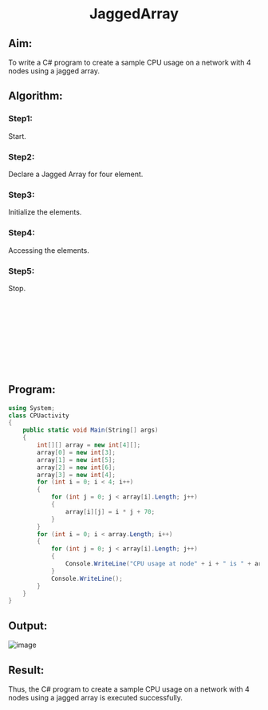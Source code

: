 # <p align="center">JaggedArray</p>
## Aim:
To write a C# program to create a sample CPU usage on a network with 4 nodes using a jagged array.
## Algorithm:
### Step1:
Start.
### Step2:
Declare a Jagged Array for four element.
### Step3:
Initialize the elements.
### Step4:
Accessing the elements.
### Step5:
Stop.
<br/><br/><br/><br/><br/><br/>
<br/><br/><br/><br/>
## Program:
```c#
using System;
class CPUactivity
{
    public static void Main(String[] args)
    {
        int[][] array = new int[4][];
        array[0] = new int[3];
        array[1] = new int[5];
        array[2] = new int[6];
        array[3] = new int[4];
        for (int i = 0; i < 4; i++)
        {
            for (int j = 0; j < array[i].Length; j++)
            {
                array[i][j] = i * j + 70;
            }
        }
        for (int i = 0; i < array.Length; i++)
        {
            for (int j = 0; j < array[i].Length; j++)
            {
                Console.WriteLine("CPU usage at node" + i + " is " + array[i][j] + "%");
            }
            Console.WriteLine();
        }
    }
}
```

## Output:
![image](https://user-images.githubusercontent.com/75234790/191888906-4273afcd-a075-440f-904a-891871f84b3b.png)

## Result:
Thus, the C# program to create a sample CPU usage on a network with 4 nodes using a jagged array is executed successfully.
